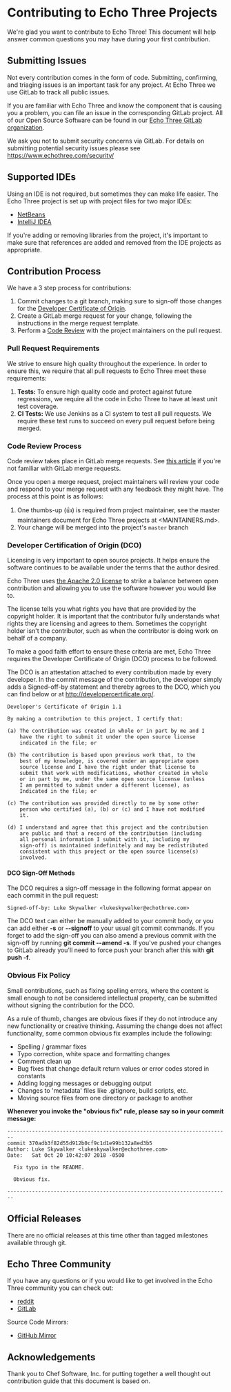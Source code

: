 # Contributing to Echo Three Projects

We're glad you want to contribute to Echo Three! This document will help answer common questions you may have
during your first contribution.

## Submitting Issues

Not every contribution comes in the form of code. Submitting, confirming, and triaging issues is an important
task for any project. At Echo Three we use GitLab to track all public issues.

If you are familiar with Echo Three and know the component that is causing you a problem, you can file an
issue in the corresponding GitLab project. All of our Open Source Software can be found in our
[Echo Three GitLab organization](https://gitlab.com/echothree/).

We ask you not to submit security concerns via GitLab. For details on submitting potential security issues
please see <https://www.echothree.com/security/>

## Supported IDEs

Using an IDE is not required, but sometimes they can make life easier. The Echo Three project is set up
with project files for two major IDEs:

* [NetBeans](https://netbeans.apache.org)
* [IntelliJ IDEA](https://www.jetbrains.com/idea/)

If you're adding or removing libraries from the project, it's important to make sure that references are
added and removed from the IDE projects as appropriate.

## Contribution Process

We have a 3 step process for contributions:

1. Commit changes to a git branch, making sure to sign-off those changes for the
[Developer Certificate of Origin](#developer-certification-of-origin-dco).
2. Create a GitLab merge request for your change, following the instructions in the merge request template.
3. Perform a [Code Review](#code-review-process) with the project maintainers on the pull request.

### Pull Request Requirements

We strive to ensure high quality throughout the experience. In order to ensure this, we require that all pull
requests to Echo Three meet these requirements:

1. **Tests:** To ensure high quality code and protect against future regressions, we require all the code in
Echo Three to have at least unit test coverage.
2. **CI Tests:** We use Jenkins as a CI system to test all pull requests. We require these test runs to succeed
on every pull request before being merged.

### Code Review Process

Code review takes place in GitLab merge requests. See
[this article](https://docs.gitlab.com/ee/gitlab-basics/add-merge-request.html)
if you're not familiar with GitLab merge requests.

Once you open a merge request, project maintainers will review your code and respond to your merge request with any
feedback they might have. The process at this point is as follows:

1. One thumbs-up (:+1:) is required from project maintainer, see the master maintainers document for Echo Three
projects at <MAINTAINERS.md>.
2. Your change will be merged into the project's `master` branch

### Developer Certification of Origin (DCO)

Licensing is very important to open source projects. It helps ensure the software continues to be available
under the terms that the author desired.

Echo Three uses [the Apache 2.0 license](LICENSE) to strike a balance
between open contribution and allowing you to use the software however you would like to.

The license tells you what rights you have that are provided by the copyright holder. It is important that the
contributor fully understands what rights they are licensing and agrees to them. Sometimes the copyright holder
isn't the contributor, such as when the contributor is doing work on behalf of a company.

To make a good faith effort to ensure these criteria are met, Echo Three requires the Developer Certificate of
Origin (DCO) process to be followed.

The DCO is an attestation attached to every contribution made by every developer. In the commit message of the
contribution, the developer simply adds a Signed-off-by statement and thereby agrees to the DCO, which you can
find below or at <http://developercertificate.org/>.

```
Developer's Certificate of Origin 1.1

By making a contribution to this project, I certify that:

(a) The contribution was created in whole or in part by me and I
    have the right to submit it under the open source license
    indicated in the file; or

(b) The contribution is based upon previous work that, to the
    best of my knowledge, is covered under an appropriate open
    source license and I have the right under that license to   
    submit that work with modifications, whether created in whole
    or in part by me, under the same open source license (unless
    I am permitted to submit under a different license), as
    Indicated in the file; or

(c) The contribution was provided directly to me by some other
    person who certified (a), (b) or (c) and I have not modified
    it.

(d) I understand and agree that this project and the contribution
    are public and that a record of the contribution (including
    all personal information I submit with it, including my
    sign-off) is maintained indefinitely and may be redistributed
    consistent with this project or the open source license(s)
    involved.
```

#### DCO Sign-Off Methods

The DCO requires a sign-off message in the following format appear on each commit in the pull request:

```
Signed-off-by: Luke Skywalker <lukeskywalker@echothree.com>
```

The DCO text can either be manually added to your commit body, or you can add either **-s** or **--signoff** to your
usual git commit commands. If you forget to add the sign-off you can also amend a previous commit with the sign-off by
running **git commit --amend -s**. If you've pushed your changes to GitLab already you'll need to force push your
branch after this with **git push -f**.

### Obvious Fix Policy

Small contributions, such as fixing spelling errors, where the content is small enough to not be considered
intellectual property, can be submitted without signing the contribution for the DCO.

As a rule of thumb, changes are obvious fixes if they do not introduce any new functionality or creative thinking.
Assuming the change does not affect functionality, some common obvious fix examples include the following:

- Spelling / grammar fixes
- Typo correction, white space and formatting changes
- Comment clean up
- Bug fixes that change default return values or error codes stored in constants
- Adding logging messages or debugging output
- Changes to 'metadata' files like .gitignore, build scripts, etc.
- Moving source files from one directory or package to another

**Whenever you invoke the "obvious fix" rule, please say so in your commit message:**

```
------------------------------------------------------------------------
commit 370adb3f82d55d912b0cf9c1d1e99b132a8ed3b5
Author: Luke Skywalker <lukeskywalker@echothree.com>
Date:   Sat Oct 20 10:42:07 2018 -0500

  Fix typo in the README.

  Obvious fix.

------------------------------------------------------------------------
```

## Official Releases

There are no official releases at this time other than tagged milestones available through git.

## Echo Three Community

If you have any questions or if you would like to get involved in the Echo Three community you can check out:

- [reddit](https://www.reddit.com/r/echothree/)
- [GitLab](https://gitlab.com/echothree/echothree/)

Source Code Mirrors:

- [GitHub Mirror](https://github.com/echothreellc/echothree/)

## Acknowledgements

Thank you to Chef Software, Inc. for putting together a well thought out contribution guide that this document
is based on.
